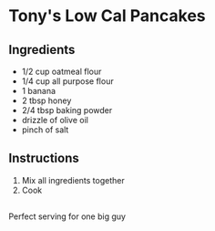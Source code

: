 # Tony's Low Cal Pancakes

## Ingredients
- 1/2 cup oatmeal flour
- 1/4 cup all purpose flour
- 1 banana
- 2 tbsp honey
- 2/4 tbsp baking powder
- drizzle of olive oil
- pinch of salt

## Instructions
1. Mix all ingredients together
2. Cook

##
Perfect serving for one big guy